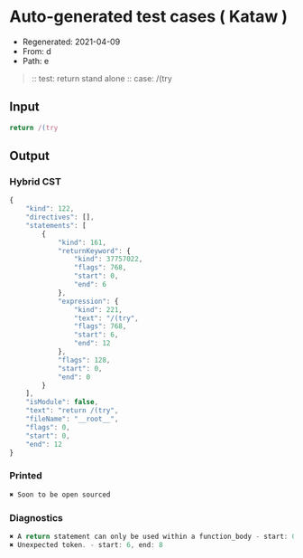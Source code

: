 # Auto-generated test cases ( Kataw )
- Regenerated: 2021-04-09
- From: d
- Path: e
> :: test: return stand alone
> :: case: /(try
## Input

`````js
return /(try
`````

## Output

### Hybrid CST

```javascript
{
    "kind": 122,
    "directives": [],
    "statements": [
        {
            "kind": 161,
            "returnKeyword": {
                "kind": 37757022,
                "flags": 768,
                "start": 0,
                "end": 6
            },
            "expression": {
                "kind": 221,
                "text": "/(try",
                "flags": 768,
                "start": 6,
                "end": 12
            },
            "flags": 128,
            "start": 0,
            "end": 0
        }
    ],
    "isModule": false,
    "text": "return /(try",
    "fileName": "__root__",
    "flags": 0,
    "start": 0,
    "end": 12
}
```

### Printed

```javascript
✖ Soon to be open sourced
```

### Diagnostics

```javascript
✖ A return statement can only be used within a function_body - start: 0, end: 6
✖ Unexpected token. - start: 6, end: 8

```

